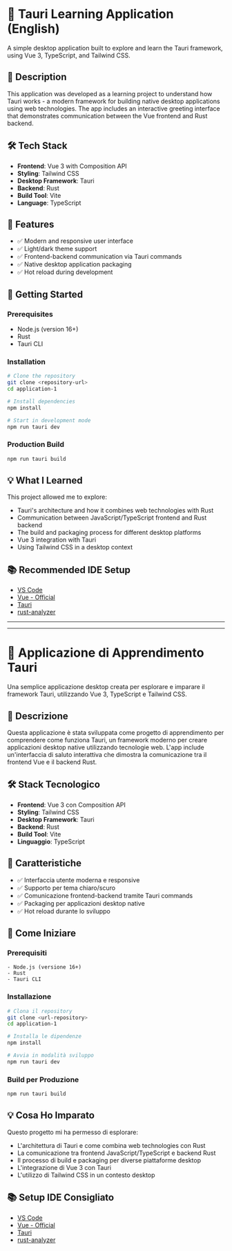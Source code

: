 # 🚀 Tauri Learning Application (English)

A simple desktop application built to explore and learn the Tauri framework, using Vue 3, TypeScript, and Tailwind CSS.

## 📖 Description

This application was developed as a learning project to understand how Tauri works - a modern framework for building native desktop applications using web technologies. The app includes an interactive greeting interface that demonstrates communication between the Vue frontend and Rust backend.

## 🛠 Tech Stack

- **Frontend**: Vue 3 with Composition API
- **Styling**: Tailwind CSS
- **Desktop Framework**: Tauri
- **Backend**: Rust
- **Build Tool**: Vite
- **Language**: TypeScript

## 🎯 Features

- ✅ Modern and responsive user interface
- ✅ Light/dark theme support
- ✅ Frontend-backend communication via Tauri commands
- ✅ Native desktop application packaging
- ✅ Hot reload during development

## 🚀 Getting Started

### Prerequisites
- Node.js (version 16+)
- Rust
- Tauri CLI

### Installation
```bash
# Clone the repository
git clone <repository-url>
cd application-1

# Install dependencies
npm install

# Start in development mode
npm run tauri dev
```

### Production Build
```bash
npm run tauri build
```

## 💡 What I Learned

This project allowed me to explore:
- Tauri's architecture and how it combines web technologies with Rust
- Communication between JavaScript/TypeScript frontend and Rust backend
- The build and packaging process for different desktop platforms
- Vue 3 integration with Tauri
- Using Tailwind CSS in a desktop context

## 📚 Recommended IDE Setup

- [VS Code](https://code.visualstudio.com/)
- [Vue - Official](https://marketplace.visualstudio.com/items?itemName=Vue.volar)
- [Tauri](https://marketplace.visualstudio.com/items?itemName=tauri-apps.tauri-vscode)
- [rust-analyzer](https://marketplace.visualstudio.com/items?itemName=rust-lang.rust-analyzer)

---
---

# 🚀 Applicazione di Apprendimento Tauri

Una semplice applicazione desktop creata per esplorare e imparare il framework Tauri, utilizzando Vue 3, TypeScript e Tailwind CSS.

## 📖 Descrizione

Questa applicazione è stata sviluppata come progetto di apprendimento per comprendere come funziona Tauri, un framework moderno per creare applicazioni desktop native utilizzando tecnologie web. L'app include un'interfaccia di saluto interattiva che dimostra la comunicazione tra il frontend Vue e il backend Rust.

## 🛠 Stack Tecnologico

- **Frontend**: Vue 3 con Composition API
- **Styling**: Tailwind CSS
- **Desktop Framework**: Tauri
- **Backend**: Rust
- **Build Tool**: Vite
- **Linguaggio**: TypeScript

## 🎯 Caratteristiche

- ✅ Interfaccia utente moderna e responsive
- ✅ Supporto per tema chiaro/scuro
- ✅ Comunicazione frontend-backend tramite Tauri commands
- ✅ Packaging per applicazioni desktop native
- ✅ Hot reload durante lo sviluppo

## 🚀 Come Iniziare

### Prerequisiti
    - Node.js (versione 16+)
    - Rust
    - Tauri CLI

### Installazione
```bash
# Clona il repository
git clone <url-repository>
cd application-1

# Installa le dipendenze
npm install

# Avvia in modalità sviluppo
npm run tauri dev
```

### Build per Produzione
```bash
npm run tauri build
```

## 💡 Cosa Ho Imparato

Questo progetto mi ha permesso di esplorare:
- L'architettura di Tauri e come combina web technologies con Rust
- La comunicazione tra frontend JavaScript/TypeScript e backend Rust
- Il processo di build e packaging per diverse piattaforme desktop
- L'integrazione di Vue 3 con Tauri
- L'utilizzo di Tailwind CSS in un contesto desktop

## 📚 Setup IDE Consigliato

- [VS Code](https://code.visualstudio.com/)
- [Vue - Official](https://marketplace.visualstudio.com/items?itemName=Vue.volar)
- [Tauri](https://marketplace.visualstudio.com/items?itemName=tauri-apps.tauri-vscode)
- [rust-analyzer](https://marketplace.visualstudio.com/items?itemName=rust-lang.rust-analyzer)